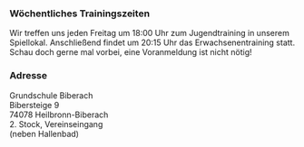### Wöchentliches Trainingszeiten

Wir treffen uns jeden Freitag um 18:00 Uhr zum Jugendtraining in unserem Spiellokal. Anschließend findet um 20:15 Uhr das Erwachsenentraining statt. Schau doch gerne mal vorbei, eine Voranmeldung ist nicht nötig!

### Adresse

Grundschule Biberach  
Bibersteige 9  
74078 Heilbronn-Biberach  
2. Stock, Vereinseingang  
(neben Hallenbad)
